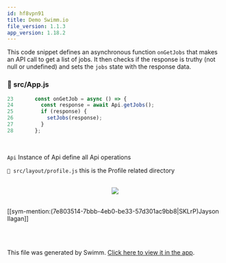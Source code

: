 ```yaml
---
id: hf8vpn91
title: Demo Swimm.io
file_version: 1.1.3
app_version: 1.18.2
---
```


This code snippet defines an asynchronous function `onGetJobs` that makes an API call to get a list of jobs. It then checks if the response is truthy (not null or undefined) and sets the `jobs` state with the response data.
<!-- NOTE-swimm-snippet: the lines below link your snippet to Swimm -->
### 📄 src/App.js
```javascript
23       const onGetJob = async () => {
24         const response = await Api.getJobs();
25         if (response) {
26           setJobs(response);
27         }
28       };
```

<br/>

`Api`<swm-token data-swm-token=":src/services/api.js:34:2:2:`const Api = {`"/> Instance of Api define all Api operations

`📄 src/layout/profile.js` this is the Profile related directory

<br/>

<div align="center"><img src="https://firebasestorage.googleapis.com/v0/b/swimmio.appspot.com/o/repositories%2FZ2l0aHViJTNBJTNBdHJhZGllLWFwcCUzQSUzQWJhc3RhbnRlYm9t%2F18e2fc6a-b190-42d4-83ea-a4a7268a4bdb.png?alt=media&token=14796ff4-4896-41d3-99b3-0f07b3d597f9" style="width:'50%'"/></div>

<br/>

[[sym-mention:(7e803514-7bbb-4eb0-be33-57d301ac9bb8|SKLrP)Jayson Ilagan]]

<br/>

<br/>

This file was generated by Swimm. [Click here to view it in the app](https://app.swimm.io/repos/Z2l0aHViJTNBJTNBdHJhZGllLWFwcCUzQSUzQWJhc3RhbnRlYm9t/docs/hf8vpn91).
